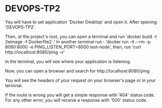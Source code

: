 # DEVOPS-TP2
You will have to set application 'Docker Desktop' and open it. After opening 'DEVOPS-TP2'.

Then, at the project's root, you can open a terminal and run
'docker build -t 2eimage -f Dockerfile2 .'
In another terminal run : 'docker run -it --rm -p 8080:8000 -e PING_LISTEN_PORT=8000 test-node', 
then, run 'curl http://localhost:8080/ping -v'
 
In the terminal, you will see where your application is listening.

Now, you can open a browser and search for 
http://localhost:8080/ping

You will see the headers of your request on your browser's page or in your terminal.

If the route is wrong you will get a simple response with '404' status code. For any other error, you will receive a response with '500' status code.
